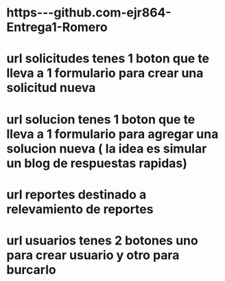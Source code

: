 # https---github.com-ejr864-Entrega1-Romero
# url solicitudes tenes 1 boton que te lleva a 1 formulario para crear una solicitud nueva
# url solucion tenes 1 boton que te lleva a 1 formulario para agregar una solucion nueva ( la idea es simular un blog de respuestas rapidas)
# url reportes destinado a relevamiento de reportes
# url usuarios tenes 2 botones uno para crear usuario y otro para burcarlo
